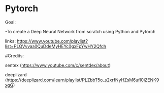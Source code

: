 # Pytorch

Goal:

-To create a Deep Neural Network from scratch using Python and Pytorch 





links:
https://www.youtube.com/playlist?list=PLQVvvaa0QuDdeMyHEYc0gxFpYwHY2Qfdh


#Credits:

sentex (https://www.youtube.com/c/sentdex/about)

deeplizard (https://deeplizard.com/learn/playlist/PLZbbT5o_s2xrfNyHZsM6ufI0iZENK9xgG)
